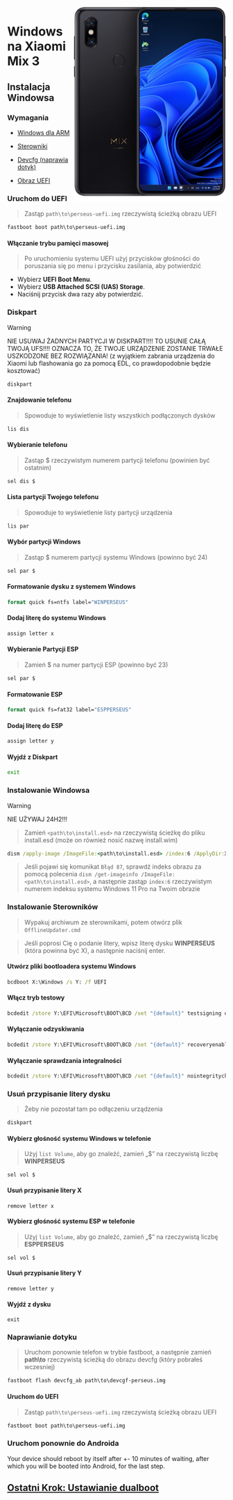 <img align="right" src="https://github.com/n00b69/woa-perseus/blob/main/perseus.png" width="350" alt="Windows 11 running on perseus">

# Windows na Xiaomi Mix 3

## Instalacja Windowsa

### Wymagania
- [Windows dla ARM](https://worproject.com/esd)
  
- [Sterowniki](https://github.com/n00b69/woa-perseus/releases/tag/Drivers)

- [Devcfg (naprawia dotyk)](https://github.com/n00b69/woa-perseus/releases/download/Files/devcfg-perseus.img)
  
- [Obraz UEFI](https://github.com/n00b69/woa-perseus/releases/tag/UEFI)

### Uruchom do UEFI
> Zastąp `path\to\perseus-uefi.img` rzeczywistą ścieżką obrazu UEFI
```cmd
fastboot boot path\to\perseus-uefi.img
```

#### Włączanie trybu pamięci masowej
> Po uruchomieniu systemu UEFI użyj przycisków głośności do poruszania się po menu i przycisku zasilania, aby potwierdzić
- Wybierz **UEFI Boot Menu**.
- Wybierz **USB Attached SCSI (UAS) Storage**.
- Naciśnij przycisk dwa razy aby potwierdzić.

### Diskpart
> [!WARNING]
> NIE USUWAJ ŻADNYCH PARTYCJI W DISKPART!!!! TO USUNIE CAŁĄ TWOJĄ UFS!!!! OZNACZA TO, ŻE TWOJE URZĄDZENIE ZOSTANIE TRWAŁE USZKODZONE BEZ ROZWIĄZANIA! (z wyjątkiem zabrania urządzenia do Xiaomi lub flashowania go za pomocą EDL, co prawdopodobnie będzie kosztować)
```cmd
diskpart
```

#### Znajdowanie telefonu
> Spowoduje to wyświetlenie listy wszystkich podłączonych dysków
```cmd
lis dis
```

#### Wybieranie telefonu
> Zastąp $ rzeczywistym numerem partycji telefonu (powinien być ostatnim)
```cmd
sel dis $
```

#### Lista partycji Twojego telefonu
> Spowoduje to wyświetlenie listy partycji urządzenia
```cmd
lis par
```

#### Wybór partycji Windows
> Zastąp $ numerem partycji systemu Windows (powinno być 24)
```cmd
sel par $
```

#### Formatowanie dysku z systemem Windows
```cmd
format quick fs=ntfs label="WINPERSEUS"
```

#### Dodaj literę do systemu Windows
```cmd
assign letter x
```

#### Wybieranie Partycji ESP
> Zamień $ na numer partycji ESP (powinno być 23)
```cmd
sel par $
```

#### Formatowanie ESP
```cmd
format quick fs=fat32 label="ESPPERSEUS"
```

#### Dodaj literę do ESP
```cmd
assign letter y
```

#### Wyjdź z Diskpart
```cmd
exit
```

### Instalowanie Windowsa
> [!WARNING]
> NIE UŻYWAJ 24H2!!!

> Zamień `<path\to\install.esd>` na rzeczywistą ścieżkę do pliku install.esd (może on również nosić nazwę install.wim)

```cmd
dism /apply-image /ImageFile:<path\to\install.esd> /index:6 /ApplyDir:X:\
```

> Jeśli pojawi się komunikat `Błąd 87`, sprawdź indeks obrazu za pomocą polecenia `dism /get-imageinfo /ImageFile:<path\to\install.esd>`, a następnie zastąp `index:6` rzeczywistym numerem indeksu systemu Windows 11 Pro na Twoim obrazie

### Instalowanie Sterowników
> Wypakuj archiwum ze sterownikami, potem otwórz plik `OfflineUpdater.cmd`
 
> Jeśli poprosi Cię o podanie litery, wpisz literę dysku **WINPERSEUS** (która powinna być X), a następnie naciśnij enter.

#### Utwórz pliki bootloadera systemu Windows
```cmd
bcdboot X:\Windows /s Y: /f UEFI
```

#### Włącz tryb testowy
```cmd
bcdedit /store Y:\EFI\Microsoft\BOOT\BCD /set "{default}" testsigning on
```

#### Wyłączanie odzyskiwania
```cmd
bcdedit /store Y:\EFI\Microsoft\BOOT\BCD /set "{default}" recoveryenabled no
```

#### Wyłączanie sprawdzania integralności
```cmd
bcdedit /store Y:\EFI\Microsoft\BOOT\BCD /set "{default}" nointegritychecks on
```

### Usuń przypisanie litery dysku
> Żeby nie pozostał tam po odłączeniu urządzenia
```cmd
diskpart
```

#### Wybierz głośność systemu Windows w telefonie
> Użyj `list Volume`, aby go znaleźć, zamień „$” na rzeczywistą liczbę **WINPERSEUS**
```część dysku
sel vol $
```

#### Usuń przypisanie litery X
```część dysku
remove letter x
```

#### Wybierz głośność systemu ESP w telefonie
> Użyj `list Volume`, aby go znaleźć, zamień „$” na rzeczywistą liczbę **ESPPERSEUS**
```część dysku
sel vol $
```

#### Usuń przypisanie litery Y
```część dysku
remove letter y
```

#### Wyjdź z dysku
```część dysku
exit
```

### Naprawianie dotyku
> Uruchom ponownie telefon w trybie fastboot, a następnie zamień **path\to** rzeczywistą ścieżką do obrazu devcfg (który pobrałeś wczesniej)
```cmd
fastboot flash devcfg_ab path\to\devcgf-perseus.img
```

#### Uruchom do UEFI
> Zastąp `path\to\perseus-uefi.img` rzeczywistą ścieżką obrazu UEFI
```cmd
fastboot boot path\to\perseus-uefi.img
```

### Uruchom ponownie do Androida
Your device should reboot by itself after +- 10 minutes of waiting, after which you will be booted into Android, for the last step.

## [Ostatni Krok: Ustawianie dualboot](dualboot.md)

















